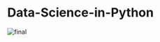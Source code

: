 # Data-Science-in-Python
![final](https://user-images.githubusercontent.com/63045639/99227317-12ce5800-2811-11eb-8ef2-4b0efab7954f.png)

